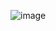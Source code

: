 ![image](https://user-images.githubusercontent.com/54448013/193552909-c2595dff-a067-46a0-a848-67d16695dbab.png)
